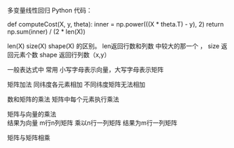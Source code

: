 
多变量线性回归
Python 代码：

def computeCost(X, y, theta):
    inner = np.power(((X * theta.T) - y), 2)
    return np.sum(inner) / (2 * len(X))
    
len(X)   size(X)   shape(X)
的区别。  len返回行数和列数 中较大的那一个 ， size 返回元素个数 shape 返回行列数（x,y）



一般表达式中 常用 小写字母表示向量，大写字母表示矩阵

矩阵加法
同纬度各元素相加
不同纬度矩阵无法相加

数和矩阵的乘法
矩阵中每个元素执行乘法


矩阵与向量的乘法  
结果为向量
m行n列矩阵 乘以n行一列矩阵  结果为m行一列矩阵


矩阵与矩阵相乘

